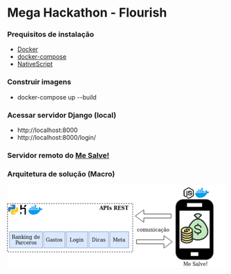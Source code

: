 # Mega Hackathon - Flourish

### Prequisitos de instalação
- [Docker](https://docs.docker.com/get-docker/)
- [docker-compose](https://docs.docker.com/compose/install/)
- [NativeScript](https://docs.nativescript.org/sidekick/intro/installation)

### Construir imagens

- docker-compose up --build

### Acessar servidor Django (local)

- http://localhost:8000
- http://localhost:8000/login/

### Servidor remoto do [Me Salve!](https://still-mesa-79761.herokuapp.com/)

### Arquitetura de solução (Macro)

<img width="800" alt="portfolio_view" src="arquitetura/arquitetura_solucao.png">


